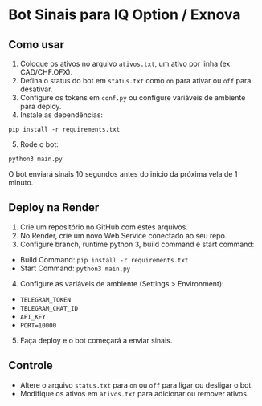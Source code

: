 # Bot Sinais para IQ Option / Exnova

## Como usar

1. Coloque os ativos no arquivo `ativos.txt`, um ativo por linha (ex: CAD/CHF.OFX).
2. Defina o status do bot em `status.txt` como `on` para ativar ou `off` para desativar.
3. Configure os tokens em `conf.py` ou configure variáveis de ambiente para deploy.
4. Instale as dependências:

```
pip install -r requirements.txt
```

5. Rode o bot:

```
python3 main.py
```

O bot enviará sinais 10 segundos antes do início da próxima vela de 1 minuto.

## Deploy na Render

1. Crie um repositório no GitHub com estes arquivos.
2. No Render, crie um novo Web Service conectado ao seu repo.
3. Configure branch, runtime python 3, build command e start command:

- Build Command: `pip install -r requirements.txt`
- Start Command: `python3 main.py`

4. Configure as variáveis de ambiente (Settings > Environment):

- `TELEGRAM_TOKEN`
- `TELEGRAM_CHAT_ID`
- `API_KEY`
- `PORT=10000`

5. Faça deploy e o bot começará a enviar sinais.

## Controle

- Altere o arquivo `status.txt` para `on` ou `off` para ligar ou desligar o bot.
- Modifique os ativos em `ativos.txt` para adicionar ou remover ativos.
